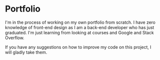# Portfolio

I'm in the process of working on my own portfolio from scratch. I have zero knowledge of front-end design as I am a back-end developer who has just graduated. I'm just learning from looking at courses and Google and Stack Overflow.

If you have any suggestions on how to improve my code on this project, I will gladly take them.
